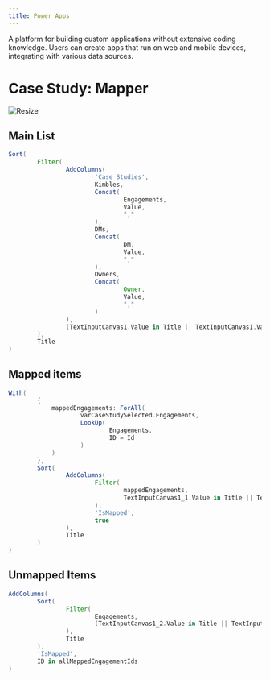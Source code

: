 ```yaml
---
title: Power Apps
---
```


A platform for building custom applications without extensive coding knowledge. Users can create apps that run on web and mobile devices, integrating with various data sources.

# Case Study: Mapper

![Resize](/docs/notes/development/power_platform/assets/app1.png)

## Main List

```groovy
Sort(
        Filter(
                AddColumns(
                        'Case Studies',
                        Kimbles,
                        Concat(
                                Engagements,
                                Value,
                                ","
                        ),
                        DMs,
                        Concat(
                                DM,
                                Value,
                                ","
                        ),
                        Owners,
                        Concat(
                                Owner,
                                Value,
                                ","
                        )
                ),
                (TextInputCanvas1.Value in Title || TextInputCanvas1.Value in Kimbles || TextInputCanvas1.Value in DMs || TextInputCanvas1.Value in Owners) && (!Toggle2.Checked || CountRows(Engagements) = 0)
        ),
        Title
)
```

## Mapped items

```groovy
With(
        {
            mappedEngagements: ForAll(
                    varCaseStudySelected.Engagements,
                    LookUp(
                            Engagements,
                            ID = Id
                    )
            )
        },
        Sort(
                AddColumns(
                        Filter(
                                mappedEngagements,
                                TextInputCanvas1_1.Value in Title || TextInputCanvas1_1.Value in DM || TextInputCanvas1_1.Value in Owner
                        ),
                        'IsMapped',
                        true
                ),
                Title
        )
)
```

## Unmapped Items

```groovy
AddColumns(
        Sort(
                Filter(
                        Engagements,
                        (TextInputCanvas1_2.Value in Title || TextInputCanvas1_2.Value in DM || TextInputCanvas1_2.Value in Owner) && (!Toggle1.Checked || Not(ID in allMappedEngagementIds)) && Not (ID in mappedEngagementIds)
                ),
                Title
        ),
        'IsMapped',
        ID in allMappedEngagementIds
)
```
